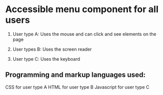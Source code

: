 # Accessible menu component for all users

1. User type A:
   Uses the mouse and can click and see elements on the page

2. User types B:
   Uses the screen reader

3. User type C:
   Uses the keyboard

## Programming and markup languages used:

CSS for user type A
HTML for user type B
Javascript for user type C
